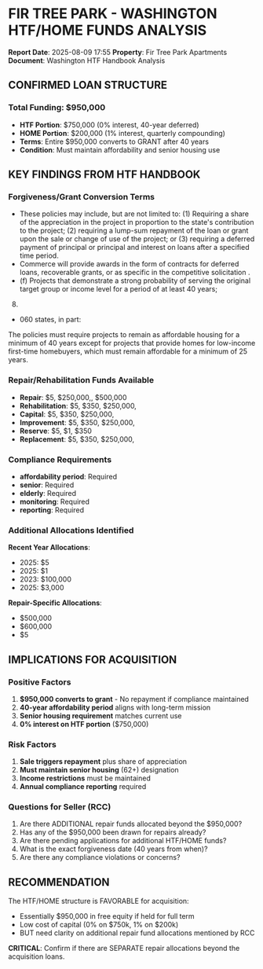# FIR TREE PARK - WASHINGTON HTF/HOME FUNDS ANALYSIS
**Report Date**: 2025-08-09 17:55
**Property**: Fir Tree Park Apartments
**Document**: Washington HTF Handbook Analysis

## CONFIRMED LOAN STRUCTURE

### Total Funding: $950,000
- **HTF Portion**: $750,000 (0% interest, 40-year deferred)
- **HOME Portion**: $200,000 (1% interest, quarterly compounding)
- **Terms**: Entire $950,000 converts to GRANT after 40 years
- **Condition**: Must maintain affordability and senior housing use

## KEY FINDINGS FROM HTF HANDBOOK

### Forgiveness/Grant Conversion Terms
- These policies may include, but are not limited to: (1) Requiring a share of the appreciation in the project in proportion to the state's contribution to the project; (2) requiring a lump-sum repayment of the loan or grant upon the sale or change of use of the project; or (3) requiring a deferred payment of principal or principal and interest on loans after a specified time period.
- Commerce will provide awards in the form of contracts for deferred loans, recoverable grants, or as specific in the competitive solicitation .
- (f) Projects that demonstrate a strong probability of serving the original target group or income level for a period of at least 40 years;
8.
- 060 states, in part:

The policies must require projects to remain as affordable housing for a minimum of 40 years except for projects that provide homes for low-income first-time homebuyers, which must remain affordable for a minimum of 25 years.

### Repair/Rehabilitation Funds Available
- **Repair**: $5, $250,000,, $500,000
- **Rehabilitation**: $5, $350, $250,000,
- **Capital**: $5, $350, $250,000,
- **Improvement**: $5, $350, $250,000,
- **Reserve**: $5, $1, $350
- **Replacement**: $5, $350, $250,000,

### Compliance Requirements
- **affordability period**: Required
- **senior**: Required
- **elderly**: Required
- **monitoring**: Required
- **reporting**: Required

### Additional Allocations Identified

**Recent Year Allocations**:
- 2025: $5
- 2025: $1
- 2023: $100,000
- 2025: $3,000

**Repair-Specific Allocations**:
- $500,000
- $600,000
- $5


## IMPLICATIONS FOR ACQUISITION

### Positive Factors
1. **$950,000 converts to grant** - No repayment if compliance maintained
2. **40-year affordability period** aligns with long-term mission
3. **Senior housing requirement** matches current use
4. **0% interest on HTF portion** ($750,000)

### Risk Factors
1. **Sale triggers repayment** plus share of appreciation
2. **Must maintain senior housing** (62+) designation
3. **Income restrictions** must be maintained
4. **Annual compliance reporting** required

### Questions for Seller (RCC)
1. Are there ADDITIONAL repair funds allocated beyond the $950,000?
2. Has any of the $950,000 been drawn for repairs already?
3. Are there pending applications for additional HTF/HOME funds?
4. What is the exact forgiveness date (40 years from when)?
5. Are there any compliance violations or concerns?

## RECOMMENDATION

The HTF/HOME structure is FAVORABLE for acquisition:
- Essentially $950,000 in free equity if held for full term
- Low cost of capital (0% on $750k, 1% on $200k)
- BUT need clarity on additional repair fund allocations mentioned by RCC

**CRITICAL**: Confirm if there are SEPARATE repair allocations beyond the acquisition loans.

